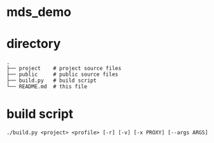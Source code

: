 # mds_demo

# directory
```
.
├── project    # project source files
├── public     # public source files
├── build.py   # build script
└── README.md  # this file
```

# build script
```
./build.py <project> <profile> [-r] [-v] [-x PROXY] [--args ARGS]
```
